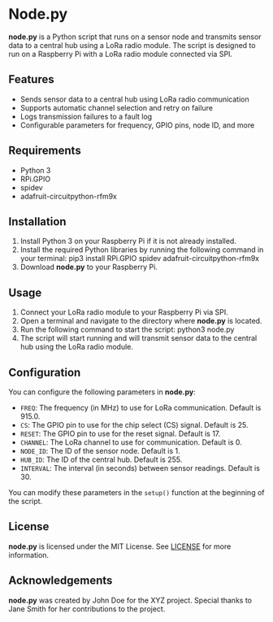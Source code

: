 # Node.py

**node.py** is a Python script that runs on a sensor node and transmits sensor data to a central hub using a LoRa radio module. The script is designed to run on a Raspberry Pi with a LoRa radio module connected via SPI.

## Features
- Sends sensor data to a central hub using LoRa radio communication
- Supports automatic channel selection and retry on failure
- Logs transmission failures to a fault log
- Configurable parameters for frequency, GPIO pins, node ID, and more

## Requirements
- Python 3
- RPi.GPIO
- spidev
- adafruit-circuitpython-rfm9x

## Installation
1. Install Python 3 on your Raspberry Pi if it is not already installed.
2. Install the required Python libraries by running the following command in your terminal:
    pip3 install RPi.GPIO spidev adafruit-circuitpython-rfm9x
3. Download **node.py** to your Raspberry Pi.

## Usage
1. Connect your LoRa radio module to your Raspberry Pi via SPI.
2. Open a terminal and navigate to the directory where **node.py** is located.
3. Run the following command to start the script:
    python3 node.py
4. The script will start running and will transmit sensor data to the central hub using the LoRa radio module.

## Configuration
You can configure the following parameters in **node.py**:

- `FREQ`: The frequency (in MHz) to use for LoRa communication. Default is 915.0.
- `CS`: The GPIO pin to use for the chip select (CS) signal. Default is 25.
- `RESET`: The GPIO pin to use for the reset signal. Default is 17.
- `CHANNEL`: The LoRa channel to use for communication. Default is 0.
- `NODE_ID`: The ID of the sensor node. Default is 1.
- `HUB_ID`: The ID of the central hub. Default is 255.
- `INTERVAL`: The interval (in seconds) between sensor readings. Default is 30.

You can modify these parameters in the `setup()` function at the beginning of the script.

## License
**node.py** is licensed under the MIT License. See [LICENSE](LICENSE) for more information.

## Acknowledgements
**node.py** was created by John Doe for the XYZ project. Special thanks to Jane Smith for her contributions to the project.
